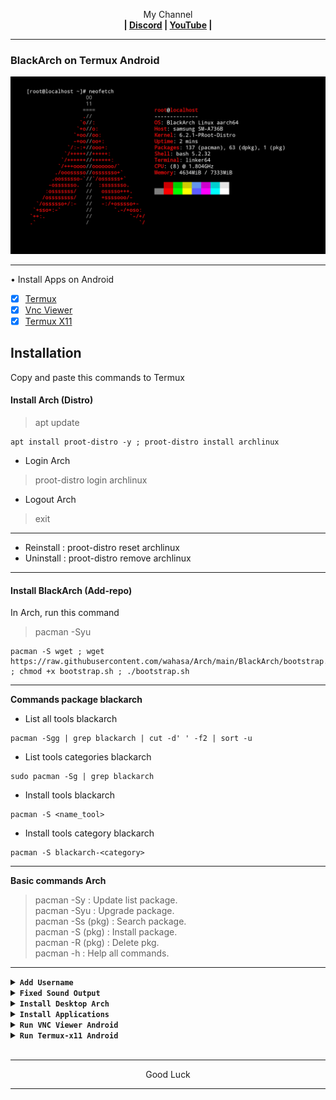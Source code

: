 <p align="center">My Channel</br><b>
| <a href="https://discord.gg/GCehyym">Discord</a> | <a href="https://youtube.com/channel/UC3sLb7eZCu72iv3G1yUhUHQ">YouTube</a> |</b></p>

---
### BlackArch on Termux Android
![BlackArch](https://raw.githubusercontent.com/wahasa/Arch/main/BlackArch/BlackArch.jpg)

---
• Install Apps on Android
- [x] [Termux](https://play.google.com/store/apps/details?id=com.termux)
- [x] [Vnc Viewer](https://play.google.com/store/apps/details?id=com.realvnc.viewer.android)
- [x] [Termux X11](https://github.com/termux/termux-x11/releases)

## Installation
Copy and paste this commands to Termux

#### Install Arch (Distro)
> apt update

```
apt install proot-distro -y ; proot-distro install archlinux
```

* Login Arch
> proot-distro login archlinux
* Logout Arch
> exit

---
- Reinstall : proot-distro reset archlinux
- Uninstall : proot-distro remove archlinux

---
#### Install BlackArch (Add-repo)
In Arch, run this command
> pacman -Syu

```
pacman -S wget ; wget https://raw.githubusercontent.com/wahasa/Arch/main/BlackArch/bootstrap.sh ; chmod +x bootstrap.sh ; ./bootstrap.sh
```

---
<b> Commands package blackarch</b>
- List all tools blackarch
```
pacman -Sgg | grep blackarch | cut -d' ' -f2 | sort -u
```
- List tools categories blackarch
```
sudo pacman -Sg | grep blackarch
```
- Install tools blackarch
```
pacman -S <name_tool>
```
- Install tools category blackarch
```
pacman -S blackarch-<category>
```

---
<b>Basic commands Arch</b>
> pacman -Sy : Update list package.</br>
> pacman -Syu : Upgrade package.</br>
> pacman -Ss (pkg) : Search package.</br>
> pacman -S (pkg) : Install package.</br>
> pacman -R (pkg) : Delete pkg.</br>
> pacman -h : Help all commands.

---
<details><summary><b><code>Add Username</code></b></summary></br>

In Arch, run this commands
* Add Username
```
useradd <username>
```
```
passwd <username>
```
```
echo "<username>    ALL=(ALL)       ALL" >> /etc/sudoers
```
```
su <username>
```

* Del Username
```
userdel <username>
```

</br>
Note :</br>
(username) : Replace with your username.

---
</details>

<details><summary><b><code>Fixed Sound Output</code></b></summary></br>

* In Termux, run this commands
> apt update

```
apt install pulseaudio nano -y
```
```
nano $PREFIX/bin/blackarch
```

Copy Script
```
#!/bin/bash
pulseaudio --start \
    --load="module-native-protocol-tcp auth-ip-acl=127.0.0.1 auth-anonymous=1" \
    --exit-idle-time=-1
proot-distro login archlinux --shared-tmp
```
Save : ctrl + x, click y enter.

```
chmod +x $PREFIX/bin/blackarch
```

---
<b>Login BlackArch</b>
> blackarch

<b>Logout BlackArch</b>
> exit

---
* In Arch,run this commands
```
cp /etc/skel/.bashrc .
```
```
echo "export PULSE_SERVER=127.0.0.1" >> ~/.bashrc
```

---
</details>

<details><summary><code><b>Install Desktop Arch</b></code></summary></br>

In Arch, run this command
> pacman -Syu

- Xfce Desktop
```
pacman -S xfce4 xfce4-goodies gst-libav firefox
```
- Lxde Desktop
```
pacman -S lxde firefox ; mv /usr/bin/lxpolkit /usr/bin/lxpolkit.bak
```
- Lxqt Desktop
```
pacman -S lxqt firefox
```
- Kde- Desktop
```
pacman -S plasma firefox
```
- Mate Desktop
```
pacman -S mate mate-extra firefox
```

---
</details>


<details><summary><code><b>Install Applications</b></code></summary></br>

In Arch, run this command
> pacman -Syu

- Blender
```
pacman -S blender
```
- Firefox
```
pacman -S firefox
```
- Gedit
```
pacman -S gedit
```
- GIMP
```
pacman -S gimp
```
- Inkscape
```
pacman -S inkscape
```
- Kdenlive
```
pacman -S kdenlive
```
- Krita
```
pacman -S krita
```
- Lollypop
```
pacman -S lollypop
```
- Thunderbird
```
pacman -S thunderbird
```
- Vim
```
pacman -S vim
```

---
</details>

<details><summary><code><b>Run VNC Viewer Android</b></code></summary></br>

* In Termux, run this command
> apt update

```
apt install wget -y ; wget https://raw.githubusercontent.com/wahasa/Note/main/tigervnc ; chmod +x tigervnc ; ./tigervnc
```

* Start VNC Server

In Session 1 (Termux), run this command
> vncstart

---
Add new session</br>
Swipe the screen from left to right in termux, click 'New Session'.

---
In Session 2 (Arch), run this commands
```
export DISPLAY=:1
```

---
XFCE Desktop
```
startxfce4
```
LXDE Desktop
```
startlxde
```
LXQT Desktop
```
startlxqt
```
KDE- Desktop
```
startplasma-x11
```
MATE Desktop
```
mate-session
```

---
* Open Vnc Viewer

Add (+) VNC Client to connect, fill with :

Address
> localhost:1 

Name
> Desktop

To disconnect VNC Client, click (X) on the right.

---
* Stop VNC Server

In Session 2 (Arch), run this command
> Click Ctrl+c, enter (2X) 

In Session 1 (Termux), run this command
> vncstop

---
</details>

<details><summary><code><b>Run Termux-x11 Android</b></code></summary></br>

* App Termux-x11

- [x] [Link Download](https://github.com/termux/termux-x11/releases)

* In Termux, run this command
> apt update

```
install termux-x11-nightly -y
```

---
* Start Termux-X11

In Session 1 (Termux), run this command
> vncstart

---
Add new session</br>
Swipe the screen from left to right in termux, click 'New Session'.

---
In Session 2 (Arch), run this commands
```
export DISPLAY=:1
```

---
XFCE Desktop
```
startxfce4
```
LXDE Desktop
```
startlxde
```
LXQT Desktop
```
startlxqt
```
KDE- Desktop
```
startplasma-x11
```
MATE Desktop
```
mate-session
```

* Stop Termux-X11

Close app termux-x11

In session 2 (kali), run this command
> Click Ctrl+c, enter (2X)

In session 1 (termux), run this command
> pkill -f com.termux.x11
</details>
</br>

---
<p align="center">Good Luck</p>

---
